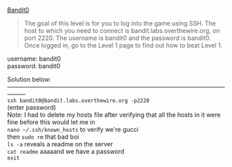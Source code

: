 [Bandit0](https://overthewire.org/wargames/bandit/bandit0.html)

> The goal of this level is for you to log into the game using SSH. The host to which you need to connect is bandit.labs.overthewire.org, on port 2220. The username is bandit0 and the password is bandit0. Once logged in, go to the Level 1 page to find out how to beat Level 1.

username: bandit0  
password: bandit0  

Solution below:  
———————————————————————————————————————  
`ssh bandit0@bandit.labs.overthewire.org -p2220`  
(enter password)  
Note: I had to delete my hosts file after verifying that all the hosts in it were fine before this would let me in  
`nano ~/.ssh/known_hosts` to verify we're gucci  
then `sudo rm` that bad boi  
`ls -a` reveals a readme on the server  
`cat readme` aaaaand we have a password  
`exit`  